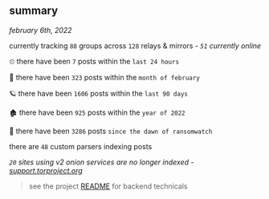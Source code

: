 
## summary
_february 6th, 2022_

currently tracking `88` groups across `128` relays & mirrors - _`51` currently online_

⏲ there have been `7` posts within the `last 24 hours`

🦈 there have been `323` posts within the `month of february`

🪐 there have been `1606` posts within the `last 90 days`

🏚 there have been `925` posts within the `year of 2022`

🦕 there have been `3286` posts `since the dawn of ransomwatch`

there are `48` custom parsers indexing posts

_`20` sites using v2 onion services are no longer indexed - [support.torproject.org](https://support.torproject.org/onionservices/v2-deprecation/)_

> see the project [README](https://github.com/thetanz/ransomwatch#ransomwatch--) for backend technicals
